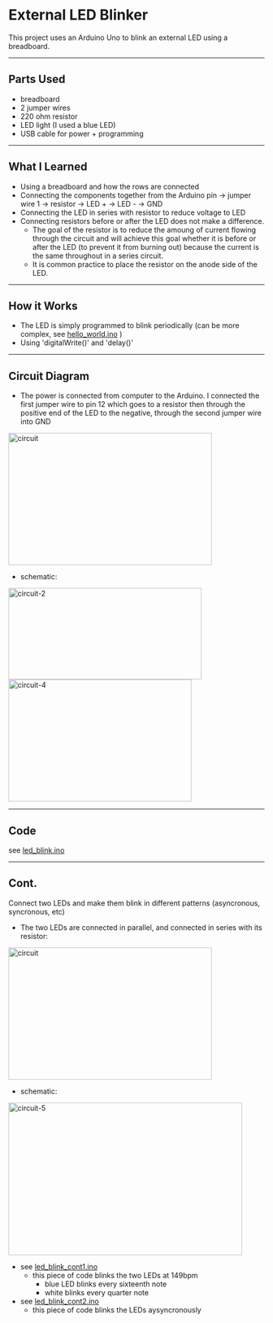 # External LED Blinker

This project uses an Arduino Uno to blink an external LED using a breadboard.

---

## Parts Used
- breadboard
- 2 jumper wires
- 220 ohm resistor
- LED light (I used a blue LED)
- USB cable for power + programming

---

## What I Learned
- Using a breadboard and how the rows are connected
- Connecting the components together from the Arduino pin -> jumper wire 1 -> resistor -> LED + -> LED - -> GND
- Connecting the LED in series with resistor to reduce voltage to LED
- Connecting resistors before or after the LED does not make a difference.
  - The goal of the resistor is to reduce the amoung of current flowing through the circuit and will achieve this goal whether it is before or after the LED (to prevent it from burning out) because the current is the same throughout in a series circuit.
  - It is common practice to place the resistor on the anode side of the LED.

---

## How it Works
- The LED is simply programmed to blink periodically (can be more complex, see [hello_world.ino](hello_world.ino) )
- Using 'digitalWrite()' and 'delay()'

---

## Circuit Diagram
- The power is connected from computer to the Arduino. I connected the first jumper wire to pin 12 which goes to a resistor
  then through the positive end of the LED to the negative, through the second jumper wire into GND
  
<img width="400" height="260" alt="circuit" src="https://github.com/user-attachments/assets/5a3fed4f-4282-41ac-aba5-9d9a955108cb" />

- schematic:
<img width="380" height="180" alt="circuit-2" src="https://github.com/user-attachments/assets/f844fd42-57b2-4f0c-b622-6142ad7a00a7" />

<img width="360" height="240" alt="circuit-4" src="https://github.com/user-attachments/assets/06184a4a-fec1-4839-98fe-dc528e0ec34a" />


---
## Code
see [led_blink.ino](led_blink.ino)

---

## Cont.
Connect two LEDs and make them blink in different patterns (asyncronous, syncronous, etc)
- The two LEDs are connected in parallel, and connected in series with its resistor:
<img width="400" height="260" alt="circuit" src="https://github.com/user-attachments/assets/1d6d3af3-a010-4714-8f41-92a8fb813182" />

- schematic:
<img width="460" height="300" alt="circuit-5" src="https://github.com/user-attachments/assets/5e48a3e0-3270-43cb-9dbd-b19eead1d2bb" />



- see [led_blink_cont1.ino](led_blink_cont1.ino)
  - this piece of code blinks the two LEDs at 149bpm
    - blue LED blinks every sixteenth note
    - white blinks every quarter note
- see [led_blink_cont2.ino](led_blink_cont2.ino)
  - this piece of code blinks the LEDs aysyncronously 

